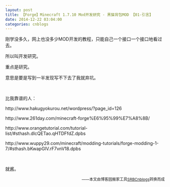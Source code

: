 ```yaml
---
layout: post
title: 【Forge】Minecraft 1.7.10 Mod开发研究 - 黑猫背包MOD 【01-引言】
date: 2014-12-22 03:04:00
categories: cnblogs
---
```


<p>刚学没多久，网上也没多少MOD开发的教程，只能自己一个接口一个接口地看过去。</p>
<p>所以叫开发研究。</p>
<p>重点是研究。</p>
<p>意思是要是写到一半发现写不下去了我就弃坑。</p>
<p>&nbsp;</p>
<p>比我靠谱的人：</p>
<p>http://www.hakugyokurou.net/wordpress/?page_id=126</p>
<p>http://www.261day.com/minecraft-forge%E6%95%99%E7%A8%8B/</p>
<p>http://www.orangetutorial.com/tutorial-list/#sthash.dIcQETao.qHTDFfdZ.dpbs</p>
<p>http://www.wuppy29.com/minecraft/modding-tutorials/forge-modding-1-7/#sthash.bKwapGlV.rF7vnV18.dpbs</p>
<p>&nbsp;</p>
<p>就酱。</p>

<p align=right><span style="font-size: 12px">——本文由博客园搬家工具<a href="https://github.com/mlxy/SRBCnblogs">SRBCnblogs</a>转换而成</span></p>